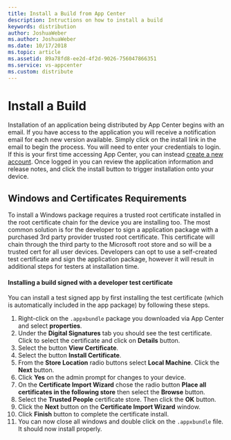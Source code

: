 ```yaml
---
title: Install a Build from App Center
description: Intructions on how to install a build
keywords: distribution
author: JoshuaWeber
ms.author: JoshuaWeber
ms.date: 10/17/2018
ms.topic: article
ms.assetid: 89a78fd8-ee2d-4f2d-9026-756047866351
ms.service: vs-appcenter
ms.custom: distribute
---
```


# Install a Build

Installation of an application being distributed by App Center begins with an email. If you have access to the application you will receive a notification email for each new version available. Simply click on the install link in the email to begin the process. You will need to enter your credentials to login. If this is your first time accessing App Center, you can instead [create a new account][signup]. Once logged in you can review the application information and release notes, and click the install button to trigger installation onto your device.

## Windows and Certificates Requirements

To install a Windows package requires a trusted root certificate installed in the root certificate chain for the device you are installing too. The most common solution is for the developer to sign a application package with a purchased 3rd party provider trusted root certificate. This certificate will chain through the third party to the Microsoft root store and so will be a trusted cert for all user devices. Developers can opt to use a self-created test certificate and sign the application package, however it will result in additional steps for testers at installation time.

#### Installing a build signed with a developer test certificate

You can install a test signed app by first installing the test certificate (which is automatically included in the app package) by following these steps.

1. Right-click on the `.appxbundle` package you downloaded via App Center and select **properties**.
2. Under the **Digital Signatures** tab you should see the test certificate. Click to select the certificate and click on **Details** button.
3. Select the button **View Certificate**.
4. Select the button **Install Certificate**.
5. From the **Store Location** radio buttons select **Local Machine**. Click the **Next** button.
6. Click **Yes** on the admin prompt for changes to your device.
7. On the **Certificate Import Wizard** chose the radio button **Place all certificates in the following store** then select the **Browse** button.
8. Select the **Trusted People** certificate store. Then click the **OK** button.
9. Click the **Next** button on the **Certificate Import Wizard** window.
10. Click **Finish** button to complete the certificate install.
11. You can now close all windows and double click on the `.appxbundle` file. It should now install properly.


[login]: ~/dashboard/creating-and-managing-apps.md
[signup]: ~/dashboard/creating-and-managing-apps.md
